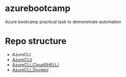 # azurebootcamp
Azure bootcamp practical task to demonstrate automation

# Repo structure

* AzureCLI
* [AzureCLI/](./AzureCLI)
 * [AzureCLI_CloudSHELL/](./AzureCLI/AzureCLI_CloudSHELL/Readme.md)
 * [AzureCLI_Docker/](./AzureCLI/AzureCLI_Docker/Readme.md)
